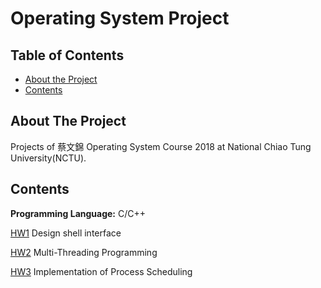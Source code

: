 # Operating System Project
<!-- TABLE OF CONTENTS -->
## Table of Contents
* [About the Project](#about-the-project)
* [Contents](#contents)


## About The Project
Projects of 蔡文錦 Operating System Course 2018 at National Chiao Tung University(NCTU).


## Contents
**Programming Language:** C/C++

[HW1](https://github.com/wishx97/Operating-System-NCTU/tree/master/Homework1) Design shell interface

[HW2](https://github.com/wishx97/Operating-System-NCTU/tree/master/Homework2) Multi-Threading Programming

[HW3](https://github.com/wishx97/Operating-System-NCTU/tree/master/Homework3) Implementation of Process Scheduling
